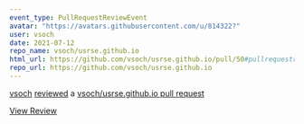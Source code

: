```yaml
---
event_type: PullRequestReviewEvent
avatar: "https://avatars.githubusercontent.com/u/814322?"
user: vsoch
date: 2021-07-12
repo_name: vsoch/usrse.github.io
html_url: https://github.com/vsoch/usrse.github.io/pull/50#pullrequestreview-704450653
repo_url: https://github.com/vsoch/usrse.github.io
---
```


<a href='https://github.com/vsoch' target='_blank'>vsoch</a> <a href='https://github.com/vsoch/usrse.github.io/pull/50#pullrequestreview-704450653' target='_blank'>reviewed</a> a <a href='https://github.com/vsoch/usrse.github.io/pull/50' target='_blank'>vsoch/usrse.github.io pull request</a>

<small></small>

<a href='https://github.com/vsoch/usrse.github.io/pull/50#pullrequestreview-704450653' target='_blank'>View Review</a>